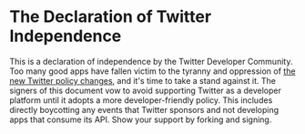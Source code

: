 # The Declaration of Twitter Independence

This is a declaration of independence by the Twitter Developer Community. Too many good apps have fallen victim to the tyranny and oppression of [the new Twitter policy changes](https://dev.twitter.com/blog/changes-coming-to-twitter-api), and it's time to take a stand against it. The signers of this document vow to avoid supporting Twitter as a developer platform until it adopts a more developer-friendly policy. This includes directly boycotting any events that Twitter sponsors and not developing apps that consume its API. Show your support by forking and signing.
